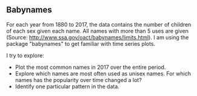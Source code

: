 ## Babynames

For each year from 1880 to 2017, the data contains the number of children of each sex given each name. All names with more than 5 uses are given (Source: http://www.ssa.gov/oact/babynames/limits.html). I am using the package "babynames" to get familiar with time series plots.

I try to explore:
- Plot the most common names in 2017 over the entire period.
- Explore which names are most often used as unisex names. For which names has the popularity over time changed a lot?
- Identify one particular pattern in the data.
